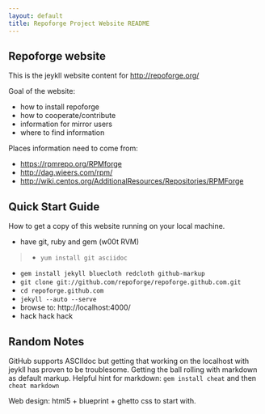 ```yaml
---
layout: default
title: Repoforge Project Website README
---
```


Repoforge website
-----------------

This is the jeykll website content for http://repoforge.org/


Goal of the website:

* how to install repoforge
* how to cooperate/contribute
* information for mirror users
* where to find information

Places information need to come from:

* https://rpmrepo.org/RPMforge
* http://dag.wieers.com/rpm/
* http://wiki.centos.org/AdditionalResources/Repositories/RPMForge


Quick Start Guide
-----------------

How to get a copy of this website running on your local machine.

* have git, ruby and gem (w00t RVM)
> * `yum install git asciidoc`
* `gem install jekyll bluecloth redcloth github-markup`
* `git clone git://github.com/repoforge/repoforge.github.com.git`
* `cd repoforge.github.com`
* `jekyll --auto --serve`
* browse to: http://localhost:4000/
* hack hack hack

Random Notes
------------

GitHub supports ASCIIdoc but getting that working on the localhost with jeykll has proven to be troublesome.  Getting the ball rolling with markdown as default markup.  Helpful hint for markdown: `gem install cheat`  and then `cheat markdown`

Web design: html5 + blueprint + ghetto css to start with.
